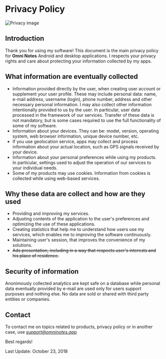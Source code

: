# Privacy Policy

![Privacy image](http://www.smilemultimedia.com/sites/default/files/styles/home_slider/public/page-banner/privacy_policy.jpg?itok=PCYhFx9H)

## Introduction

Thank you for using my software!
This document is the main privacy policy for **Omni Notes** Android and desktop applications. I respects your privacy rights and care about protecting your information collected by my apps.

## What information are eventually collected

- Information provided directly by the user, when creating user account or supplement your user profile. These may include personal data: name, e-mail address, username (login), phone number, address and other necessary personal information.
  I may also collect other information intentionally provided to us by the user. In particular, user data processed in the framework of our services.
  Transfer of these data is not mandatory, but is some cases required to use the full functionality of some of my software.
- Information about your devices. They can be: model, version, operating system, web browser information, unique device number, etc.
- If you use geolocation service, apps may collect and process information about your actual location, such as GPS signals received by your device.
- Information about your personal preferences while using my products. In particular, settings used to adjust the operation of our services to your individual needs.
- Some of my products may use cookies. Information from cookies is collected while using web-based services.

## Why these data are collect and how are they used

- Providing and improving my services.
- Adjusting contents of the application to the user's preferences and optimizing the use of these applications.
- Creating statistics that help me to understand how users use my services, which enables me to improving the software continuously.
- Maintaining user's session, that improves the convenience of my solutions.
- ~~Ads presentation, including in a way that respects user's interests and his place of residence.~~

## Security of information

Anonimously collected analytics are kept safe on a database while personal data eventually provided by e-mail are used only for users support purposes and nothing else. No data are sold or shared with third party entities or companies.

## Contact

To contact me on topics related to products, privacy policy or in another case, use *support@omninotes.app*

Best regards!

Last Update: October 23, 2018
